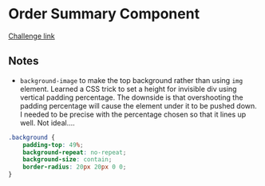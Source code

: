 # Order Summary Component

[Challenge link](https://www.frontendmentor.io/challenges/order-summary-component-QlPmajDUj)

## Notes

- `background-image` to make the top background rather than using `img` element. Learned a CSS trick to set a height for invisible div using vertical padding percentage. The downside is that overshooting the padding percentage will cause the element under it to be pushed down. I needed to be precise with the percentage chosen so that it lines up well. Not ideal....

```css
.background {
    padding-top: 49%;
    background-repeat: no-repeat;
    background-size: contain;
    border-radius: 20px 20px 0 0;
}
```